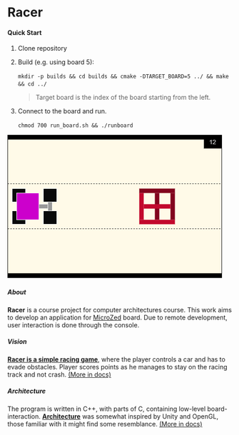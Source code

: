 # Racer

#### Quick Start
1. Clone repository
2. Build (e.g. using board 5):
 
    `mkdir -p builds && cd builds && cmake -DTARGET_BOARD=5 ../ && make && cd ../`
    > Target board is the index of the board starting from the left.
    
3. Connect to the board and run.

    `chmod 700 run_board.sh && ./runboard`

![Game View](./docs/images/game_view.png)

##### About

**Racer** is a course project for computer architectures course. This work aims to develop an application
for [MicroZed](http://microzed.org/product/microzed) board. Due to remote development, user interaction is
done through the console.

##### Vision

**[Racer is a simple racing game](./docs/vision.md)**, where the player controls
a car and has to evade obstacles. Player scores points as he manages to stay on the racing track and not crash.
[(More in docs)](./docs/vision.md)

##### Architecture

The program is written in C++, with parts of C, containing low-level board-interaction. 
**[Architecture](https://github.com/elumixor/racer/docs/architecture.md)** was somewhat inspired by Unity and
OpenGL, those familiar with it might find some resemblance. 
[(More in docs)](https://github.com/elumixor/racer/docs/architecture.md)
